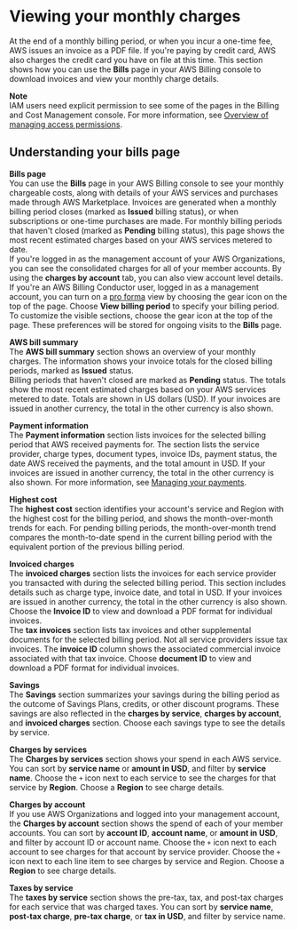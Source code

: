 # Viewing your monthly charges<a name="invoice"></a>

At the end of a monthly billing period, or when you incur a one\-time fee, AWS issues an invoice as a PDF file\. If you're paying by credit card, AWS also charges the credit card you have on file at this time\. This section shows how you can use the **Bills** page in your AWS Billing console to download invoices and view your monthly charge details\.

**Note**  
IAM users need explicit permission to see some of the pages in the Billing and Cost Management console\. For more information, see [Overview of managing access permissions](control-access-billing.md)\.

## Understanding your bills page<a name="understanding-billing-details"></a>

**Bills page**  
You can use the **Bills** page in your AWS Billing console to see your monthly chargeable costs, along with details of your AWS services and purchases made through AWS Marketplace\. Invoices are generated when a monthly billing period closes \(marked as **Issued** billing status\), or when subscriptions or one\-time purchases are made\. For monthly billing periods that haven't closed \(marked as **Pending** billing status\), this page shows the most recent estimated charges based on your AWS services metered to date\.   
If you're logged in as the management account of your AWS Organizations, you can see the consolidated charges for all of your member accounts\. By using the **charges by account** tab, you can also view account level details\.  
If you're an AWS Billing Conductor user, logged in as a management account, you can turn on a [pro forma](https://docs.aws.amazon.com/billingconductor/latest/userguide/understanding-abc.html) view by choosing the gear icon on the top of the page\. Choose **View billing period** to specify your billing period\.  
To customize the visible sections, choose the gear icon at the top of the page\. These preferences will be stored for ongoing visits to the **Bills** page\.

**AWS bill summary**  
The **AWS bill summary** section shows an overview of your monthly charges\. The information shows your invoice totals for the closed billing periods, marked as **Issued** status\.  
Billing periods that haven't closed are marked as **Pending** status\. The totals show the most recent estimated charges based on your AWS services metered to date\. Totals are shown in US dollars \(USD\)\. If your invoices are issued in another currency, the total in the other currency is also shown\.

**Payment information**  
The **Payment information** section lists invoices for the selected billing period that AWS received payments for\. The section lists the service provider, charge types, document types, invoice IDs, payment status, the date AWS received the payments, and the total amount in USD\. If your invoices are issued in another currency, the total in the other currency is also shown\. For more information, see [Managing your payments](manage-payments.md)\.

**Highest cost**  
The **highest cost** section identifies your account's service and Region with the highest cost for the billing period, and shows the month\-over\-month trends for each\. For pending billing periods, the month\-over\-month trend compares the month\-to\-date spend in the current billing period with the equivalent portion of the previous billing period\.

**Invoiced charges**  
The **invoiced charges** section lists the invoices for each service provider you transacted with during the selected billing period\. This section includes details such as charge type, invoice date, and total in USD\. If your invoices are issued in another currency, the total in the other currency is also shown\. Choose the **Invoice ID** to view and download a PDF format for individual invoices\.  
The **tax invoices** section lists tax invoices and other supplemental documents for the selected billing period\. Not all service providers issue tax invoices\. The **invoice ID** column shows the associated commercial invoice associated with that tax invoice\. Choose **document ID** to view and download a PDF format for individual invoices\.

**Savings**  
The **Savings** section summarizes your savings during the billing period as the outcome of Savings Plans, credits, or other discount programs\. These savings are also reflected in the **charges by service**, **charges by account**, and **invoiced charges** section\. Choose each savings type to see the details by service\.

**Charges by services**  
The **Charges by services** section shows your spend in each AWS service\. You can sort by **service name** or **amount in USD**, and filter by **service name**\. Choose the `+` icon next to each service to see the charges for that service by **Region**\. Choose a **Region** to see charge details\.

**Charges by account**  
If you use AWS Organizations and logged into your management account, the **Charges by account** section shows the spend of each of your member accounts\. You can sort by **account ID**, **account name**, or **amount in USD**, and filter by account ID or account name\. Choose the `+` icon next to each account to see charges for that account by service provider\. Choose the `+` icon next to each line item to see charges by service and Region\. Choose a **Region** to see charge details\.

**Taxes by service**  
The **taxes by service** section shows the pre\-tax, tax, and post\-tax charges for each service that was charged taxes\. You can sort by **service name**, **post\-tax charge**, **pre\-tax charge**, or **tax in USD**, and filter by service name\.